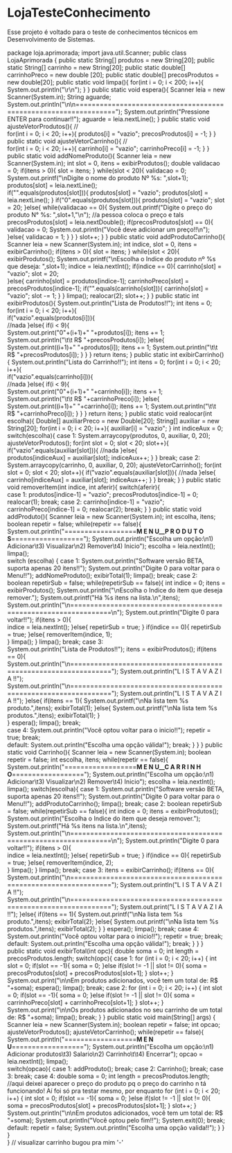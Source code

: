 # LojaTesteConhecimento
Esse projeto é voltado para o teste de conhecimentos técnicos em Desenvolvimento de Sistemas.

package loja.aprimorada;
import java.util.Scanner;
public class LojaAprimorada {
    public static String[] produtos = new String[20];
    public static String[] carrinho = new String[20];
    public static double[] carrinhoPreco = new double [20];
    public static double[] precosProdutos = new double[20];
    public static void limpa(){
        for(int i = 0; i < 200; i++){   
            System.out.println("\r\n");
        }
    }
    public static void espera(){
        Scanner leia = new Scanner(System.in);
        String aguarde;
        System.out.println("\n\n================================================================");
        System.out.println("Pressione ENTER para continuar!!");
        aguarde = leia.nextLine();
    }
    public static void ajusteVetorProdutos(){ //    
        for(int i = 0; i < 20; i++){
            produtos[i] = "vazio";
            precosProdutos[i] = -1;
        }
    }
    public static void ajusteVetorCarrinho(){ //    
        for(int i = 0; i < 20; i++){
            carrinho[i] = "vazio";
            carrinhoPreco[i] = -1;
        }
    }
    public static void addNomeProduto(){
        Scanner leia = new Scanner(System.in);
        int slot = 0, itens = exibirProdutos();
        double validacao = 0;
        if(itens > 0){
            slot = itens;
        }
        while(slot < 20){
            validacao = 0;
            System.out.printf("\nDigite o nome do produto Nº %s: ",slot+1);
            produtos[slot] = leia.nextLine();  
            if("".equals(produtos[slot])){
                    produtos[slot] = "vazio";
                    produtos[slot] = leia.nextLine();
            }
            if("0".equals(produtos[slot])){
                produtos[slot] = "vazio";
                slot = 20;
            }else{
                while(validacao == 0){
                    System.out.printf("Digite o preço do produto N° %s: ",slot+1,"\n"); //a pessoa coloca o preço e tals
                    precosProdutos[slot] = leia.nextDouble();
                    if(precosProdutos[slot] == 0){
                        validacao = 0;
                        System.out.println("Você deve adicionar um preço!!\n");
                    }else{
                        validacao = 1;
                    }
                }
            }
            slot++;
        }
    }
    public static void addProdutoCarrinho(){
        Scanner leia = new Scanner(System.in);
        int indice, slot = 0, itens = exibirCarrinho();
        if(itens > 0){
            slot = itens;
        }
        while(slot < 20){
            exibirProdutos();
            System.out.printf("\nEscolha o Indice do produto nº %s que deseja: ",slot+1);
            indice = leia.nextInt(); 
            if(indice == 0){
                carrinho[slot] = "vazio";
                slot = 20;    
            }else{
                carrinho[slot] = produtos[indice-1];
                carrinhoPreco[slot] = precosProdutos[indice-1];
                if("".equals(carrinho[slot])){
                carrinho[slot] = "vazio";
                slot -= 1;
                }
            }
            limpa();
            realocar(2);
            slot++;
        }
    }
    public static int exibirProdutos(){
        System.out.println("Lista de Produtos!!");
        int itens = 0;
        for(int i = 0; i < 20; i++){            
            if("vazio".equals(produtos[i])){    
               //nada
            }else{
                if(i < 9){    
                    System.out.print("0"+(i+1)+" "+produtos[i]);
                    itens += 1;            
                    System.out.println("\t\t R$ "+precosProdutos[i]);
                }else{
                    System.out.print((i+1)+" "+produtos[i]);
                    itens += 1;
                    System.out.println("\t\t R$ "+precosProdutos[i]);
                }
            }
        }
        return itens;
    }
    public static int exibirCarrinho(){
        System.out.println("Lista do Carrinho!!");
        int itens = 0;
        for(int i = 0; i < 20; i++){            
            if("vazio".equals(carrinho[i])){    
               //nada
            }else{
                if(i < 9){    
                    System.out.print("0"+(i+1)+" "+carrinho[i]);
                    itens += 1;            
                    System.out.println("\t\t R$ "+carrinhoPreco[i]);
                }else{
                    System.out.print((i+1)+" "+carrinho[i]);
                    itens += 1;
                    System.out.println("\t\t R$ "+carrinhoPreco[i]);
                }
            }
        }
        return itens;
    }
    public static void realocar(int escolha){
        Double[] auxiliarPreco = new Double[20];
        String[] auxiliar = new String[20];
        for(int i = 0; i < 20; i++){
            auxiliar[i] = "vazio";
        }
        int indiceAux = 0;
        switch(escolha){
            case 1:
                System.arraycopy(produtos, 0, auxiliar, 0, 20);
                ajusteVetorProdutos();
                for(int slot = 0; slot < 20; slot++){
                    if("vazio".equals(auxiliar[slot])){
                       //nada
                    }else{                      
                       produtos[indiceAux] = auxiliar[slot]; 
                       indiceAux++;
                    }
                }
                break;
            case 2: 
                System.arraycopy(carrinho, 0, auxiliar, 0, 20);
                ajusteVetorCarrinho();
                for(int slot = 0; slot < 20; slot++){
                    if("vazio".equals(auxiliar[slot])){
                       //nada
                    }else{                      
                       carrinho[indiceAux] = auxiliar[slot]; 
                       indiceAux++;
                    }
                }
                break;
        }
    }
    public static void removerItem(int indice, int aferir){
        switch(aferir){    
            case 1:
                produtos[indice-1] = "vazio";
                precosProdutos[indice-1] = 0;
                realocar(1);
                break;
            case 2:
                carrinho[indice-1] = "vazio";
                carrinhoPreco[indice-1] = 0;
                realocar(2);
                break;
        }
    }
    public static void addProduto(){
        Scanner leia = new Scanner(System.in);
        int escolha, itens;
        boolean repetir = false;
        while(repetir == false){       
                System.out.println("==================__M E N U__P R O D U T O S__==================");
                System.out.println("Escolha um opção:\n1) Adicionar\t3) Visualizar\n2) Remover\t4) Inicio");
                escolha = leia.nextInt();
                limpa();                   
            switch (escolha) {
                case 1:
                    System.out.println("Software versão BETA, suporta apenas 20 itens!!");
                    System.out.println("Digite 0 para voltar para o Menu!!");
                    addNomeProduto();
                    exibirTotal(1);
                    limpa();
                    break;
                case 2:                                    
                    boolean repetirSub = false;
                    while(repetirSub == false){
                        int indice = 0;
                        itens = exibirProdutos();
                        System.out.println("\nEscolha o Indice do item que deseja remover.");
                        System.out.printf("Há %s itens na lista.\n",itens);
                        System.out.println("\n================================================================\n");
                        System.out.println("Digite 0 para voltar!!");
                        if(itens > 0){   
                            indice = leia.nextInt();
                        }else{
                                repetirSub = true;
                        }
                        if(indice == 0){
                            repetirSub = true;
                        }else{
                            removerItem(indice, 1);                     
                        }
                        limpa();
                    }
                    limpa();
                    break;
                case 3:                
                    System.out.println("Lista de Produtos!!");
                    itens = exibirProdutos();
                    if(itens == 0){    
                        System.out.println("\n================================================================");
                        System.out.println("L I S T A  V A Z I A !!");    
                        System.out.println("\n================================================================");
                        System.out.println("L I S T A  V A Z I A !!");
                    }else{
                        if(itens == 1){
                            System.out.printf("\nNa lista tem %s produto.",itens);
                            exibirTotal(1);
                        }else{
                            System.out.printf("\nNa lista tem %s produtos.",itens);
                            exibirTotal(1);
                        }  
                    }
                    espera();
                    limpa();
                    break;               
                case 4:
                    System.out.println("Você optou voltar para o inicio!!");
                    repetir = true;
                    break;                
                default:
                    System.out.println("Escolha uma opção válida!");
                    break; 
            }
        }
    }
    public static void Carrinho(){
        Scanner leia = new Scanner(System.in);
        boolean repetir = false;
        int escolha, itens;
        while(repetir == false){
            System.out.println("==================__M E N U__C A R R I N H O__==================");
            System.out.println("Escolha um opção:\n1) Adicionar\t3) Visualizar\n2) Remover\t4) Inicio");
            escolha = leia.nextInt();
            limpa();
            switch(escolha){
                case 1:
                    System.out.println("Software versão BETA, suporta apenas 20 itens!!");
                    System.out.println("Digite 0 para voltar para o Menu!!");
                    addProdutoCarrinho();
                    limpa();
                    break;
                case 2:
                    boolean repetirSub = false;
                    while(repetirSub == false){
                        int indice = 0;
                        itens = exibirProdutos();
                        System.out.println("Escolha o Indice do item que deseja remover.");
                        System.out.printf("Há %s itens na lista.\n",itens);
                        System.out.println("\n================================================================\n");
                        System.out.println("Digite 0 para voltar!!");
                        if(itens > 0){   
                            indice = leia.nextInt();
                        }else{
                                repetirSub = true;
                        }
                        if(indice == 0){
                            repetirSub = true;
                        }else{
                            removerItem(indice, 2);                     
                        }
                        limpa();
                    }
                    limpa();
                    break;
                case 3:
                    itens = exibirCarrinho();
                    if(itens == 0){    
                        System.out.println("\n================================================================");
                        System.out.println("L I S T A  V A Z I A !!");    
                        System.out.println("\n================================================================");
                        System.out.print("L I S T A  V A Z I A !!");
                    }else{
                        if(itens == 1){
                            System.out.printf("\nNa lista tem %s produto.",itens);
                            exibirTotal(2);
                        }else{
                            System.out.printf("\nNa lista tem %s produtos.",itens);
                            exibirTotal(2);
                        }
                    }
                    espera();
                    limpa();
                    break;
                case 4:
                    System.out.println("Você optou voltar para o inicio!!");
                    repetir = true;
                    break;
                default:
                    System.out.println("Escolha uma opção válida!");
                    break;
            }
        }
    }    
    public static void exibirTotal(int opc){
        double soma = 0;
        int length = precosProdutos.length;
        switch(opc){
            case 1:
                for (int i = 0; i < 20; i++) {
                    int slot = 0;
                    if(slot == -1){
                        soma = 0;
                    }else if(slot != -1 || slot != 0){
                        soma = precosProdutos[slot] + precosProdutos[slot+1];
                    }
                    slot++;
                }
                System.out.print("\n\nEm produtos adicionados, você tem um total de: R$ "+soma);
                espera();
                limpa();
                break;
            case 2:
                for (int i = 0; i < 20; i++) {
                    int slot = 0;
                    if(slot == -1){
                        soma = 0;
                    }else if(slot != -1 || slot != 0){
                        soma = carrinhoPreco[slot] + carrinhoPreco[slot+1];
                    }
                    slot++;
                }
                System.out.print("\n\nOs produtos adicionados no seu carrinho de um total de: R$ "+soma);
                limpa();
                break;
        }
    }
    public static void main(String[] args) {
        Scanner leia = new Scanner(System.in);
        boolean repetir = false;
        int opcao;
        ajusteVetorProdutos();
        ajusteVetorCarrinho();
        while(repetir == false){
            System.out.println("==================__M E N U__==================");
            System.out.println("Escolha um opção:\n1) Adicionar produtos\t3) Salario\n2) Carrinho\t\t4) Encerrar");
            opcao = leia.nextInt();
            limpa();            
            switch(opcao){
                case 1:
                    addProduto();
                break;
                case 2: 
                    Carrinho();
                break;
                case 3:
                break;
                case 4:
                    double soma = 0;
                    int length = precosProdutos.length;       //aqui deixei aparecer o preço do produto pq o preço do carrinho n tá funcionando! Aí foi só pra testar mesmo, por enquanto
                    for (int i = 0; i < 20; i++) {
                        int slot = 0;
                        if(slot == -1){
                            soma = 0;
                        }else if(slot != -1 || slot != 0){
                            soma = precosProdutos[slot] + precosProdutos[slot+1];
                        }
                        slot++;
                    }
                    System.out.println("\n\nEm produtos adicionados, você tem um total de: R$ "+soma);
                    System.out.println("Você optou pelo fim!!");
                    System.exit(0);
                break;
                default:
                    repetir = false;
                    System.out.println("Escolha uma opção valida!!");
            }
        }
    }  
}   // visualizar carrinho bugou pra mim '-'
